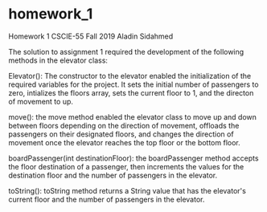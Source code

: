 # homework_1

Homework 1 
CSCIE-55
Fall 2019
Aladin Sidahmed

The solution to assignment 1 required the development of the following 
methods in the elevator class:
 
Elevator(): The constructor to the elevator enabled the initialization of
the required variables for the project. It sets the initial number of passengers 
to zero, intializes the floors array, sets the current floor to 1, and the directon 
of movement to up.

move(): the move method enabled the elevator class to move up and down between floors
depending on the direction of movement, offloads the passengers on their designated
floors, and changes the direction of movement once the elevator reaches the top floor
or the bottom floor.

boardPassenger(int destinationFloor): the boardPassenger method accepts the floor destination
of a passenger, then increments the values for the destination floor and the number of passengers
in the elevator.

toString(): toString method returns a String value that has the elevator's current
floor and the number of passengers in the elevator.

	
	
